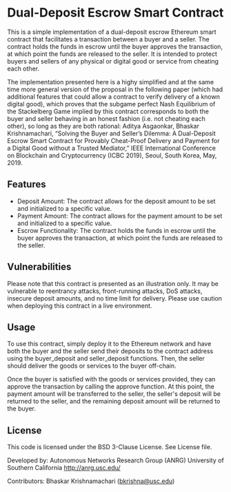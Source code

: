# Dual-Deposit Escrow Smart Contract

This is a simple implementation of a dual-deposit escrow Ethereum smart contract that facilitates a transaction between a buyer and a seller. The contract holds the funds in escrow until the buyer approves the transaction, at which point the funds are released to the seller. It is intended to protect buyers and sellers of any physical or digital good or service from cheating each other.

The implementation presented here is a highy simplified and at the same time more general version of the proposal in the following paper (which had additional features that could allow a contract to verify delivery of a known digital good), which proves that the subgame perfect Nash Equilibrium of the Stackelberg Game implied by this contract corresponds to both the buyer and seller behaving in an honest fashion (i.e. not cheating each other), so long as they are both rational: Aditya Asgaonkar, Bhaskar Krishnamachari, “Solving the Buyer and Seller’s Dilemma: A Dual-Deposit Escrow Smart Contract for Provably Cheat-Proof Delivery and Payment for a Digital Good without a Trusted Mediator,” IEEE International Conference on Blockchain and Cryptocurrency (ICBC 2019), Seoul, South Korea, May, 2019.

## Features

* Deposit Amount: The contract allows for the deposit amount to be set and initialized to a specific value.
* Payment Amount: The contract allows for the payment amount to be set and initialized to a specific value.
* Escrow Functionality: The contract holds the funds in escrow until the buyer approves the transaction, at which point the funds are released to the seller.

## Vulnerabilities
Please note that this contract is presented as an illustration only. It may be vulnerable to reentrancy attacks, front-running attacks, DoS attacks, insecure deposit amounts, and no time limit for delivery. Please use caution when deploying this contract in a live environment.

## Usage
To use this contract, simply deploy it to the Ethereum network and have both the buyer and the seller send their deposits to the contract address using the buyer_deposit and seller_deposit functions. Then, the seller should deliver the goods or services to the buyer off-chain.

Once the buyer is satisfied with the goods or services provided, they can approve the transaction by calling the approve function. At this point, the payment amount will be transferred to the seller, the seller's deposit will be returned to the seller, and the remaining deposit amount will be returned to the buyer.

## License
This code is licensed under the BSD 3-Clause License. See License file. 

Developed by:
Autonomous Networks Research Group (ANRG)
University of Southern California
http://anrg.usc.edu/

Contributors:
Bhaskar Krishnamachari (bkrishna@usc.edu)
